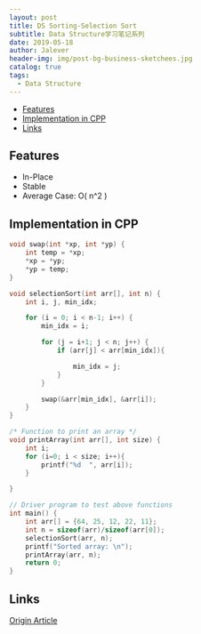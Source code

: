 ```yaml
---
layout: post
title: DS Sorting-Selection Sort
subtitle: Data Structure学习笔记系列
date: 2019-05-18
author: Jalever
header-img: img/post-bg-business-sketchees.jpg
catalog: true
tags:
  - Data Structure
---
```


- [Features](#features)
- [Implementation in CPP](#implementation-in-cpp)
- [Links](#links)

## Features
- In-Place
- Stable
- Average Case: O( n^2 )

## Implementation in CPP
```c
void swap(int *xp, int *yp) {  
    int temp = *xp;  
    *xp = *yp;  
    *yp = temp;  
}  

void selectionSort(int arr[], int n) {  
    int i, j, min_idx;  

    for (i = 0; i < n-1; i++) {  
        min_idx = i;  

        for (j = i+1; j < n; j++) {
            if (arr[j] < arr[min_idx]){

                min_idx = j;  
            }
        }

        swap(&arr[min_idx], &arr[i]);  
    }  
}  

/* Function to print an array */
void printArray(int arr[], int size) {  
    int i;  
    for (i=0; i < size; i++){
        printf("%d  ", arr[i]);  
    }

}  

// Driver program to test above functions  
int main() {  
    int arr[] = {64, 25, 12, 22, 11};  
    int n = sizeof(arr)/sizeof(arr[0]);  
    selectionSort(arr, n);  
    printf("Sorted array: \n");
    printArray(arr, n);  
    return 0;  
}   
```

## Links
[Origin Article](https://www.geeksforgeeks.org/selection-sort/)
